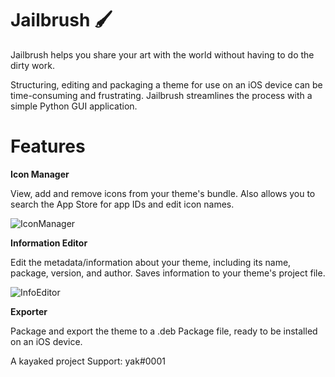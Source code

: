 # Jailbrush 🖌
Jailbrush helps you share your art with the world without having to do the dirty work.

Structuring, editing and packaging a theme for use on an iOS device can be time-consuming and frustrating. Jailbrush streamlines the process with a simple Python GUI application.

# Features

**Icon Manager**

View, add and remove icons from your theme's bundle. Also allows you to search the App Store for app IDs and edit icon names.

![IconManager](https://media.discordapp.net/attachments/576970477306773546/637110810665025537/Screen_Shot_2019-10-24_at_10.09.45_PM.png)

**Information Editor**

Edit the metadata/information about your theme, including its name, package, version, and author. Saves information to your theme's project file.

![InfoEditor](https://media.discordapp.net/attachments/576970477306773546/637110832224010271/Screen_Shot_2019-10-24_at_10.10.22_PM.png)

**Exporter**

Package and export the theme to a .deb Package file, ready to be installed on an iOS device.

A kayaked project
Support: yak#0001
